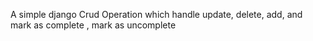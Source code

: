 A simple django Crud Operation which handle  update, delete, add, and mark as complete , mark as uncomplete
